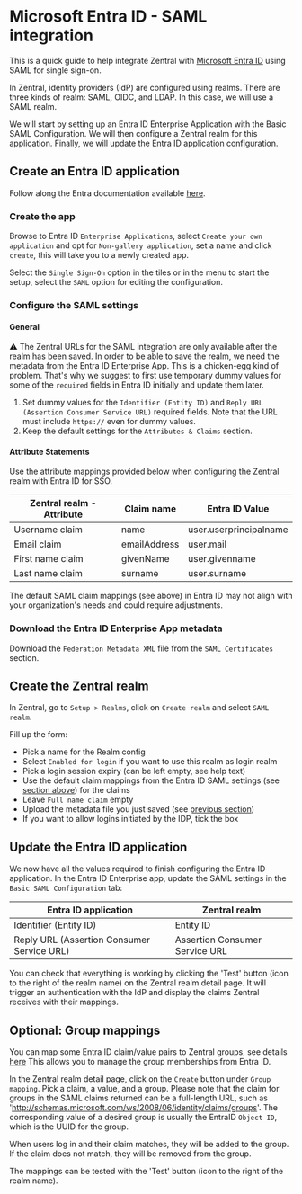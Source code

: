 # Microsoft Entra ID - SAML integration

This is a quick guide to help integrate Zentral with [Microsoft Entra ID](https://learn.microsoft.com/en-us/entra/identity/enterprise-apps/add-application-portal-setup-sso) using SAML for single sign-on.  
  
In Zentral, identity providers (IdP) are configured using realms. There are three kinds of realm: SAML, OIDC, and LDAP. In this case, we will use a SAML realm.

We will start by setting up an Entra ID Enterprise Application with the Basic SAML Configuration. We will then configure a Zentral realm for this application. Finally, we will update the Entra ID application configuration.


## Create an Entra ID  application

Follow along the Entra documentation available [here](https://learn.microsoft.com/en-us/entra/identity/enterprise-apps/add-application-portal-setup-sso).

### Create the app

Browse to Entra ID `Enterprise Applications`, select `Create your own application` and opt for `Non-gallery application`, set a name and click `create`, this will take you to a newly created app. 

Select the `Single Sign-On` option in the tiles or in the menu to start the setup, select the `SAML` option for editing the configuration.

### Configure the SAML settings

#### General

⚠️ The Zentral URLs for the SAML integration are only available after the realm has been saved. In order to be able to save the realm, we need the metadata from the Entra ID Enterprise App. This is a chicken-egg kind of problem. That's why we suggest to first use temporary dummy values for some of the `required` fields in Entra ID initially and update them later.

1. Set dummy values for the `Identifier (Entity ID)` and `Reply URL (Assertion Consumer Service URL)` required fields. Note that the URL must include `https://` even for dummy values. 
2.  Keep the default settings for the `Attributes & Claims` section.

#### Attribute Statements

Use the attribute mappings provided below when configuring the Zentral realm with Entra ID for SSO. 

| **Zentral realm - Attribute**    | **Claim name** | **Entra ID Value**      |
| ---------------- | ---------------------- | ---------------------- |
| Username claim   | name                   | user.userprincipalname |
| Email claim      | emailAddress           | user.mail              |
| First name claim | givenName              | user.givenname         |
| Last name claim  | surname                | user.surname           |

The default SAML claim mappings (see above) in Entra ID may not align with your organization's needs and could require adjustments.

### Download the Entra ID Enterprise App metadata

Download the `Federation Metadata XML` file from the `SAML Certificates` section.

## Create the Zentral realm

In Zentral, go to `Setup > Realms`, click on `Create realm` and select `SAML realm`.

Fill up the form:

 - Pick a name for the Realm config
 - Select `Enabled for login` if you want to use this realm as login realm
 - Pick a login session expiry (can be left empty, see help text)
 - Use the default claim mappings from the Entra ID SAML settings (see [section above](#attribute-statements)) for the claims
 - Leave `Full name claim` empty
 - Upload the metadata file you just saved (see [previous section](#download-the-entra-id-enterprise-app-metadata))
 - If you want to allow logins initiated by the IDP, tick the box

## Update the Entra ID application

We now have all the values required to finish configuring the Entra ID application.
In the Entra ID Enterprise app, update the SAML settings in the `Basic SAML Configuration` tab:

| **Entra ID application**     | **Zentral realm**                                                |
| --------------------------- | ---------------------------------------------------------------- |
| Identifier (Entity ID)      | Entity ID                                                        |
| Reply URL (Assertion Consumer Service URL)      | Assertion Consumer Service URL                                   |


You can check that everything is working by clicking the 'Test' button (icon to the right of the realm name) on the Zentral realm detail page. It will trigger an authentication with the IdP and display the claims Zentral receives with their mappings.

## Optional: Group mappings

You can map some Entra ID claim/value pairs to Zentral groups, see details [here](https://learn.microsoft.com/en-us/entra/identity/hybrid/connect/how-to-connect-fed-group-claims) 
This allows you to manage the group memberships from Entra ID.

In the Zentral realm detail page, click on the `Create` button under `Group mapping`. Pick a claim, a value, and a group. Please note that the claim for groups in the SAML claims returned can be a full-length URL, such as 'http://schemas.microsoft.com/ws/2008/06/identity/claims/groups'. The corresponding value of a desired group is usually the EntraID `Object ID`, which is the UUID for the group.

When users log in and their claim matches, they will be added to the group. If the claim does not match, they will be removed from the group.

The mappings can be tested with the 'Test' button (icon to the right of the realm name).
